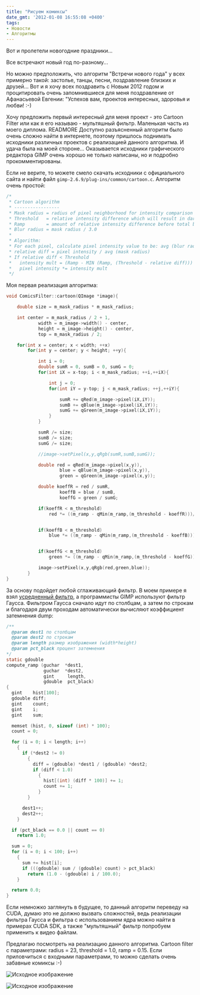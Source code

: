 ```yaml
---
title: "Рисуем комиксы"
date_gmt: '2012-01-08 16:55:08 +0400'
tags:
- Новости
- Алгоритмы
---
```


Вот и пролетели новогодние праздники...

Все встречают новый год по-разному...

Но можно предположить, что алгоритм "Встречи нового года" у всех примерно такой: застолье, танцы, песни, поздравление близких и друзей...
Вот и я хочу всех поздравить с Новым 2012 годом и процитировать очень запомнившиеся для меня поздравление от Афанасьевой Евгении:  "Успехов вам, проектов интересных, здоровья и любви! :-)

Хочу предложить первый интересный для меня проект - это Cartoon Filter или как я его называю - мультяшный фильтр. Маленькая часть из моего диплома.
READMORE
Доступно разъясненный алгоритм было очень сложно найти в интернете, поэтому пришлось поднимать исходники различных проектов с реализацией данного алгоритма. И удача была на моей стороне... Оказывается исходники графического редактора GIMP очень хорошо не только написаны, но и подробно прокомментированы.

Если не верите, то можете смело скачать исходники с официального сайта и найти файл `gimp-2.6.9/plug-ins/common/cartoon.c`. Алгоритм очень простой:

``` c
/*
 * Cartoon algorithm
 * -----------------
 * Mask radius = radius of pixel neighborhood for intensity comparison
 * Threshold   = relative intensity difference which will result in darkening
 * Ramp        = amount of relative intensity difference before total black
 * Blur radius = mask radius / 3.0
 *
 * Algorithm:
 * For each pixel, calculate pixel intensity value to be: avg (blur radius)
 * relative diff = pixel intensity / avg (mask radius)
 * If relative diff < Threshold
 *   intensity mult = (Ramp - MIN (Ramp, (Threshold - relative diff))) / Ramp
 *   pixel intensity *= intensity mult
 */
```

Моя первая реализация алгоритма:

``` c
void ComicsFilter::cartoon(QImage *image){

    double size = m_mask_radius * m_mask_radius;

    int center = m_mask_radius / 2 + 1,
            width = m_image->width() - center,
            height = m_image->height() - center,
            top = m_mask_radius / 2;

    for(int x = center; x < width; ++x)
        for(int y = center; y < height; ++y){

            int i = 0;
            double sumR = 0, sumB = 0, sumG = 0;
            for(int iX = x-top; i < m_mask_radius; ++i,++iX){

                int j = 0;
                for(int iY = y-top; j < m_mask_radius; ++j,++iY){

                    sumR += qRed(m_image->pixel(iX,iY));
                    sumB += qBlue(m_image->pixel(iX,iY));
                    sumG += qGreen(m_image->pixel(iX,iY));
                }
            }

            sumR /= size;
            sumB /= size;
            sumG /= size;

            //image->setPixel(x,y,qRgb(sumR,sumB,sumG));

            double red = qRed(m_image->pixel(x,y)),
                    blue = qBlue(m_image->pixel(x,y)),
                    green = qGreen(m_image->pixel(x,y));

            double koeffR = red / sumR,
                    koeffB = blue / sumB,
                    koeffG = green / sumG;

            if(koeffR < m_threshold)
                red *= ((m_ramp - qMin(m_ramp,(m_threshold - koeffR)))/m_ramp);


            if(koeffB < m_threshold)
                blue *= ((m_ramp - qMin(m_ramp,(m_threshold - koeffB)))/m_ramp);


            if(koeffG < m_threshold)
                green *= ((m_ramp - qMin(m_ramp,(m_threshold - koeffG)))/m_ramp);

            image->setPixel(x,y,qRgb(red,green,blue));
        }
}
```

За основу подойдет любой сглаживающий фильтр. В моем примере я взял [усредненный фильтр](http://www.pcigeomatics.com/cgi-bin/pcihlp/IWORKS%7CFilter%7CAverage+Filter), а программисты GIMP используют фильтр Гаусса. Фильтром Гаусса сначало идут по столбцам, а затем по строкам и благодаря двум проходам автоматически вычисляют коэффициент затемнения dump:

``` c
/**
  @param dest1 по столбцам
  @param dest2 по строкам
  @param length размер изображения (width*height)
  @param pct_black процент затемнения
*/
static gdouble
compute_ramp (guchar  *dest1,
              guchar  *dest2,
              gint     length,
              gdouble  pct_black)
{
  gint    hist[100];
  gdouble diff;
  gint    count;
  gint    i;
  gint    sum;

  memset (hist, 0, sizeof (int) * 100);
  count = 0;

  for (i = 0; i < length; i++)
    {
      if (*dest2 != 0)
        {
          diff = (gdouble) *dest1 / (gdouble) *dest2;
          if (diff < 1.0)
            {
              hist[(int) (diff * 100)] += 1;
              count += 1;
            }
        }

      dest1++;
      dest2++;
    }

  if (pct_black == 0.0 || count == 0)
    return 1.0;

  sum = 0;
  for (i = 0; i < 100; i++)
    {
      sum += hist[i];
      if (((gdouble) sum / (gdouble) count) > pct_black)
        return (1.0 - (gdouble) i / 100.0);
    }

  return 0.0;
}

```

Если немножко заглянуть в будущее, то данный алгоритм переведу на CUDA, думаю это не должно вызвать сложностей, ведь реализации фильтра Гаусса и фильтра с использованием ядра можно найти в примерах CUDA SDK, а также "мультяшный" фильтр попробуем применить к видео файлам.

Предлагаю посмотреть на реализацию данного алгоритма. Cartoon filter с параметрами: radius = 23, threshold = 1.0, ramp = 0.15. Если приловчиться с входными параметрами, то можно сделать очень забавные комиксы :-)

![Исходное изображение](/posts/2012/01-08-risuem-komiksy/car.jpeg)

![Исходное изображение](/posts/2012/01-08-risuem-komiksy/cartoon_car.jpeg)
